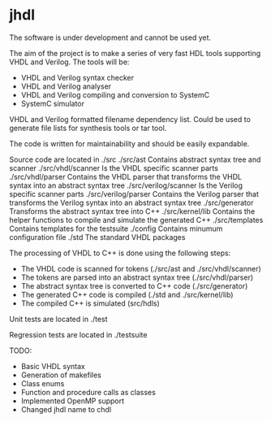 # jhdl

The software is under development and cannot be used yet.

The aim of the project is to make a series of very fast HDL tools supporting VHDL and Verilog. The tools will be:

* VHDL and Verilog syntax checker
* VHDL and Verilog analyser
* VHDL and Verilog compiling and conversion to SystemC
* SystemC simulator

VHDL and Verilog formatted filename dependency list. Could be used to generate file lists for synthesis tools or tar tool.

The code is written for maintainability and should be easily expandable.

Source code are located in ./src
 ./src/ast              Contains abstract syntax tree and scanner
 ./src/vhdl/scanner     Is the VHDL specific scanner parts
 ./src/vhdl/parser      Contains the VHDL parser that transforms the VHDL syntax into an abstract syntax tree
 ./src/verilog/scanner  Is the Verilog specific scanner parts
 ./src/verilog/parser   Contains the Verilog parser that transforms the Verilog syntax into an abstract syntax tree
 ./src/generator        Transforms the abstract syntax tree into C++
 ./src/kernel/lib       Contains the helper functions to compile and simulate the generated C++
 ./src/templates        Contains templates for the testsuite
 ./config               Contains minumum configuration file
 ./std                  The standard VHDL packages

The processing of VHDL to C++ is done using the following steps:
* The VHDL code is scanned for tokens (./src/ast and ./src/vhdl/scanner)
* The tokens are parsed into an abstract syntax tree (./src/vhdl/parser)
* The abstract syntax tree is converted to C++ code (./src/generator)
* The generated C++ code is compiled (./std and ./src/kernel/lib)
* The compiled C++ is simulated (src/hdls)

Unit tests are located in ./test

Regression tests are located in ./testsuite

TODO:

* Basic VHDL syntax
* Generation of makefiles
* Class enums
* Function and procedure calls as classes
* Implemented OpenMP support
* Changed jhdl name to chdl
